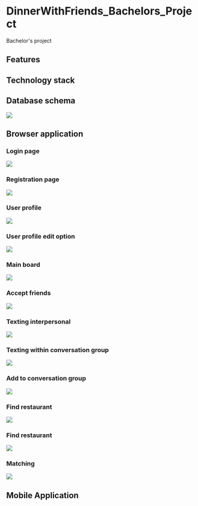 # DinnerWithFriends_Bachelors_Project
Bachelor's project

## Features

## Technology stack

## Database schema
<img src="readme_images/database/db_schema.png">

## Browser application

### Login page 
<img src="readme_images/browser/login.png">

### Registration page 
<img src="readme_images/browser/registration.png">

### User profile 
<img src="readme_images/browser/my_profile_edit.png">

### User profile edit option
<img src="readme_images/browser/my_profile_edit.png">

### Main board 
<img src="readme_images/browser/main_board.png">

### Accept friends 
<img src="readme_images/browser/accept_friends.png">

### Texting interpersonal 
<img src="readme_images/browser/texting_interpersonal.png">

### Texting within conversation group 
<img src="readme_images/browser/texting_group.png">

### Add to conversation group 
<img src="readme_images/browser/add_to_group.png">

### Find restaurant
<img src="readme_images/browser/map_find_locals.png">

### Find restaurant
<img src="readme_images/browser/map_walk.png">

### Matching 
<img src="readme_images/browser/matching.png">

## Mobile Application
